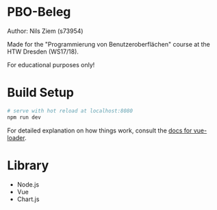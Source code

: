 # PBO-Beleg

Author: Nils Ziem (s73954)

Made for the "Programmierung von Benutzeroberflächen" course at the HTW Dresden (WS17/18).

For educational purposes only!

# Build Setup

``` bash
# serve with hot reload at localhost:8080
npm run dev
```

For detailed explanation on how things work, consult the [docs for vue-loader](http://vuejs.github.io/vue-loader).

# Library

- Node.js
- Vue
- Chart.js